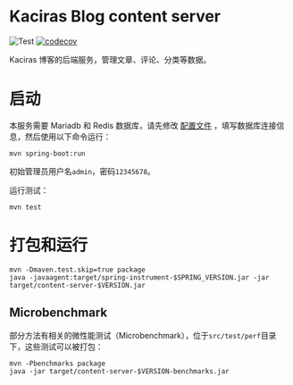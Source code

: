 # Kaciras Blog content server

![Test](https://github.com/kaciras-blog/content-server/workflows/Test/badge.svg)
[![codecov](https://codecov.io/gh/kaciras-blog/content-server/branch/master/graph/badge.svg?token=TRY6P2X75U)](https://codecov.io/gh/kaciras-blog/content-server)

Kaciras 博客的后端服务，管理文章、评论、分类等数据。

# 启动

本服务需要 Mariadb 和 Redis 数据库，请先修改 [配置文件](https://github.com/kaciras-blog/content-server/blob/master/application-EXAMPLE.yml) ，填写数据库连接信息，然后使用以下命令运行：

```shell script
mvn spring-boot:run
```

初始管理员用户名`admin`，密码`12345678`。

运行测试：

```shell
mvn test
```

# 打包和运行

```shell
mvn -Dmaven.test.skip=true package
java -javaagent:target/spring-instrument-$SPRING_VERSION.jar -jar target/content-server-$VERSION.jar
```

## Microbenchmark

部分方法有相关的微性能测试（Microbenchmark），位于`src/test/perf`目录下，这些测试可以被打包：

```shell
mvn -Pbenchmarks package
java -jar target/content-server-$VERSION-benchmarks.jar
```
